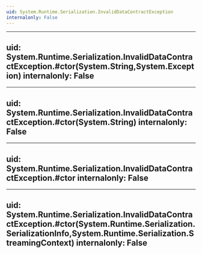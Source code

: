 ```yaml
---
uid: System.Runtime.Serialization.InvalidDataContractException
internalonly: False
---
```


---
uid: System.Runtime.Serialization.InvalidDataContractException.#ctor(System.String,System.Exception)
internalonly: False
---

---
uid: System.Runtime.Serialization.InvalidDataContractException.#ctor(System.String)
internalonly: False
---

---
uid: System.Runtime.Serialization.InvalidDataContractException.#ctor
internalonly: False
---

---
uid: System.Runtime.Serialization.InvalidDataContractException.#ctor(System.Runtime.Serialization.SerializationInfo,System.Runtime.Serialization.StreamingContext)
internalonly: False
---
